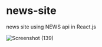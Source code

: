 # news-site
news site using NEWS api  in React.js


![Screenshot (139)](https://github.com/Crakali/news-site/assets/143780423/ec508a62-d54a-4bc6-8c54-a93c048f2410)

